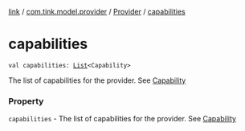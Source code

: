 [link](../../index.md) / [com.tink.model.provider](../index.md) / [Provider](index.md) / [capabilities](./capabilities.md)

# capabilities

`val capabilities: `[`List`](https://kotlinlang.org/api/latest/jvm/stdlib/kotlin.collections/-list/index.html)`<Capability>`

The list of capabilities for the provider. See [Capability](-capability/index.md)

### Property

`capabilities` - The list of capabilities for the provider. See [Capability](-capability/index.md)